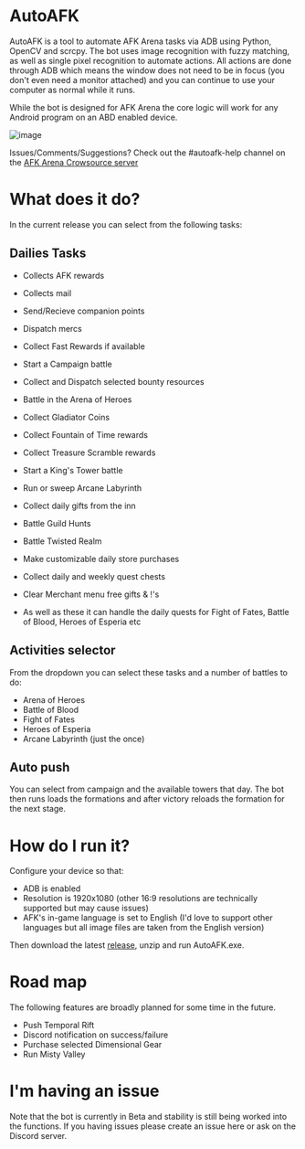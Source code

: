 # AutoAFK
AutoAFK is a tool to automate AFK Arena tasks via ADB using Python, OpenCV and scrcpy. The bot uses image recognition with fuzzy matching, as well as single pixel recognition to automate actions. All actions are done through ADB which means the window does not need to be in focus (you don't even need a monitor attached) and you can continue to use your computer as normal while it runs.

While the bot is designed for AFK Arena the core logic will work for any Android program on an ABD enabled device.

![image](https://github.com/Fortigate/AutoAFK/assets/46250387/ba5608ae-d78f-4345-be6c-f8f7b2867de6)

Issues/Comments/Suggestions? Check out the #autoafk-help channel on the [AFK Arena Crowsource server](https://dsc.gg/cero-crowdsource)

# What does it do?
In the current release you can select from the following tasks:

## Dailies Tasks
* Collects AFK rewards
* Collects mail
* Send/Recieve companion points
* Dispatch mercs
* Collect Fast Rewards if available
* Start a Campaign battle
* Collect and Dispatch selected bounty resources
* Battle in the Arena of Heroes
* Collect Gladiator Coins
* Collect Fountain of Time rewards
* Collect Treasure Scramble rewards
* Start a King's Tower battle
* Run or sweep Arcane Labyrinth
* Collect daily gifts from the inn
* Battle Guild Hunts
* Battle Twisted Realm
* Make customizable daily store purchases
* Collect daily and weekly quest chests
* Clear Merchant menu free gifts & !'s

* As well as these it can handle the daily quests for Fight of Fates, Battle of Blood, Heroes of Esperia etc

## Activities selector
From the dropdown you can select these tasks and a number of battles to do:
* Arena of Heroes
* Battle of Blood
* Fight of Fates
* Heroes of Esperia
* Arcane Labyrinth (just the once)
 
## Auto push
You can select from campaign and the available towers that day. The bot then runs loads the formations and after victory reloads the formation for the next stage.


# How do I run it?
Configure your device so that:
* ADB is enabled
* Resolution is 1920x1080 (other 16:9 resolutions are technically supported but may cause issues)
* AFK's in-game language is set to English (I'd love to support other languages but all image files are taken from the English version)

Then download the latest [release](https://github.com/Fortigate/AutoAFK/releases), unzip and run AutoAFK.exe.

# Road map
The following features are broadly planned for some time in the future.
* Push Temporal Rift
* Discord notification on success/failure
* Purchase selected Dimensional Gear
* Run Misty Valley

# I'm having an issue
Note that the bot is currently in Beta and stability is still being worked into the functions. If you having issues please create an issue here or ask on the Discord server.
